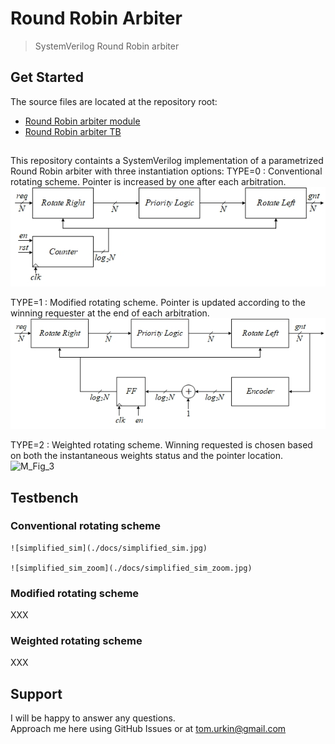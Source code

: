 # Round Robin Arbiter

> SystemVerilog Round Robin arbiter  

## Get Started

The source files  are located at the repository root:

- [Round Robin arbiter module](./round_robin.sv)
- [Round Robin arbiter TB](./round_robin_TB.sv)

##
This repository containts a SystemVerilog implementation of a parametrized Round Robin arbiter with three instantiation options:
TYPE=0 : Conventional rotating scheme. Pointer is increased by one after each arbitration.
	![simplified_block](./docs/simplified_block.jpg) 

TYPE=1 : Modified rotating scheme. Pointer is updated according to the winning requester at the end of each arbitration.
	![modified_block](./docs/modified_block.jpg) 

TYPE=2 : Weighted rotating scheme. Winning requested is chosen based on both the instantaneous weights status and the pointer location.
	![M_Fig_3](./docs/M_Fig_3.jpg) 

## Testbench
### Conventional rotating scheme 
	![simplified_sim](./docs/simplified_sim.jpg) 
	
	![simplified_sim_zoom](./docs/simplified_sim_zoom.jpg) 


### Modified rotating scheme 
XXX

### Weighted rotating scheme
XXX

## Support

I will be happy to answer any questions.  
Approach me here using GitHub Issues or at tom.urkin@gmail.com